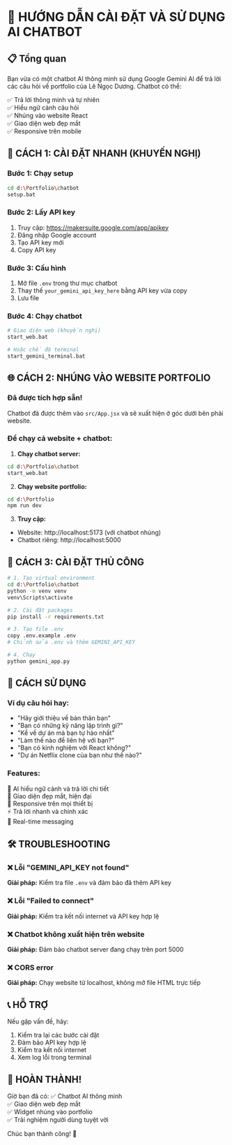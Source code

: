 # 🤖 HƯỚNG DẪN CÀI ĐẶT VÀ SỬ DỤNG AI CHATBOT

## 📋 Tổng quan

Bạn vừa có một chatbot AI thông minh sử dụng Google Gemini AI để trả lời các câu hỏi về portfolio của Lê Ngọc Dương. Chatbot có thể:

✅ Trả lời thông minh và tự nhiên  
✅ Hiểu ngữ cảnh câu hỏi  
✅ Nhúng vào website React  
✅ Giao diện web đẹp mắt  
✅ Responsive trên mobile

## 🚀 CÁCH 1: CÀI ĐẶT NHANH (KHUYẾN NGHỊ)

### Bước 1: Chạy setup

```bash
cd d:\Portfolio\chatbot
setup.bat
```

### Bước 2: Lấy API key

1. Truy cập: https://makersuite.google.com/app/apikey
2. Đăng nhập Google account
3. Tạo API key mới
4. Copy API key

### Bước 3: Cấu hình

1. Mở file `.env` trong thư mục chatbot
2. Thay thế `your_gemini_api_key_here` bằng API key vừa copy
3. Lưu file

### Bước 4: Chạy chatbot

```bash
# Giao diện web (khuyến nghị)
start_web.bat

# Hoặc chế độ terminal
start_gemini_terminal.bat
```

## 🌐 CÁCH 2: NHÚNG VÀO WEBSITE PORTFOLIO

### Đã được tích hợp sẵn!

Chatbot đã được thêm vào `src/App.jsx` và sẽ xuất hiện ở góc dưới bên phải website.

### Để chạy cả website + chatbot:

1. **Chạy chatbot server:**

```bash
cd d:\Portfolio\chatbot
start_web.bat
```

2. **Chạy website portfolio:**

```bash
cd d:\Portfolio
npm run dev
```

3. **Truy cập:**

- Website: http://localhost:5173 (với chatbot nhúng)
- Chatbot riêng: http://localhost:5000

## 🔧 CÁCH 3: CÀI ĐẶT THỦ CÔNG

```bash
# 1. Tạo virtual environment
cd d:\Portfolio\chatbot
python -m venv venv
venv\Scripts\activate

# 2. Cài đặt packages
pip install -r requirements.txt

# 3. Tạo file .env
copy .env.example .env
# Chỉnh sửa .env và thêm GEMINI_API_KEY

# 4. Chạy
python gemini_app.py
```

## 💬 CÁCH SỬ DỤNG

### Ví dụ câu hỏi hay:

- "Hãy giới thiệu về bản thân bạn"
- "Bạn có những kỹ năng lập trình gì?"
- "Kể về dự án mà bạn tự hào nhất"
- "Làm thế nào để liên hệ với bạn?"
- "Bạn có kinh nghiệm với React không?"
- "Dự án Netflix clone của bạn như thế nào?"

### Features:

🎯 AI hiểu ngữ cảnh và trả lời chi tiết  
🌟 Giao diện đẹp mắt, hiện đại  
📱 Responsive trên mọi thiết bị  
⚡ Trả lời nhanh và chính xác  
🔄 Real-time messaging

## 🛠️ TROUBLESHOOTING

### ❌ Lỗi "GEMINI_API_KEY not found"

**Giải pháp:** Kiểm tra file `.env` và đảm bảo đã thêm API key

### ❌ Lỗi "Failed to connect"

**Giải pháp:** Kiểm tra kết nối internet và API key hợp lệ

### ❌ Chatbot không xuất hiện trên website

**Giải pháp:** Đảm bảo chatbot server đang chạy trên port 5000

### ❌ CORS error

**Giải pháp:** Chạy website từ localhost, không mở file HTML trực tiếp

## 📞 HỖ TRỢ

Nếu gặp vấn đề, hãy:

1. Kiểm tra lại các bước cài đặt
2. Đảm bảo API key hợp lệ
3. Kiểm tra kết nối internet
4. Xem log lỗi trong terminal

## 🎉 HOÀN THÀNH!

Giờ bạn đã có:
✅ Chatbot AI thông minh  
✅ Giao diện web đẹp mắt  
✅ Widget nhúng vào portfolio  
✅ Trải nghiệm người dùng tuyệt vời

Chúc bạn thành công! 🚀
